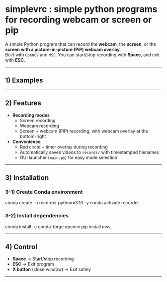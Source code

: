 # simplevrc : simple python programs for recording webcam or screen or pip

A simple Python program that can record the **webcam**, the **screen**, or the **screen with a picture-in-picture (PiP) webcam overlay**.  
Built with `OpenCV` and `MSS`. You can start/stop recording with **Space**, and exit with **ESC**.  

---

## 1) Examples




---

## 2) Features
- **Recording modes**
  - Screen recording
  - Webcam recording
  - Screen + webcam (PiP) recording, with webcam overlay at the bottom-right
- **Convenience**
  - Red circle + timer overlay during recording
  - Automatically saves videos to `records/` with timestamped filenames
  - GUI launcher (`main.py`) for easy mode selection

---

## 3) Installation

### 3-1) Create Conda environment
conda create -n recorder python=3.10 -y
conda activate recorder

### 3-2) Install dependencies
conda install -c conda-forge opencv
pip install mss

---

## 4) Control

- **Space** → Start/stop recording  
- **ESC** → Exit program  
- **X button** (close window) → Exit safely

---